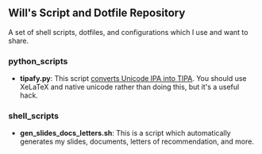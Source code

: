 ## Will's Script and Dotfile Repository

A set of shell scripts, dotfiles, and configurations which I use and want to share.

### python_scripts

- **tipafy.py**: This script [converts Unicode IPA into TIPA](https://wstyler.ucsd.edu/posts/unicode_to_tipa.html). You should use XeLaTeX and native unicode rather than doing this, but it's a useful hack.


### shell_scripts

- **gen_slides_docs_letters.sh**: This is a script which automatically generates my slides, documents, letters of recommendation, and more.

